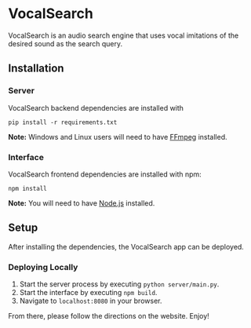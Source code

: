 # VocalSearch
VocalSearch is an audio search engine that uses vocal imitations of the desired sound as the search query.

## Installation
### Server
VocalSearch backend dependencies are installed with

```
pip install -r requirements.txt
```

**Note:** Windows and Linux users will need to have [FFmpeg](https://www.ffmpeg.org/) installed.

### Interface
VocalSearch frontend dependencies are installed with npm:

```
npm install
```

**Note:** You will need to have [Node.js](https://nodejs.org/en/) installed.

## Setup
After installing the dependencies, the VocalSearch app can be deployed.

### Deploying Locally
1. Start the server process by executing `python server/main.py`.
2. Start the interface by executing `npm build`.
3. Navigate to `localhost:8080` in your browser.

From there, please follow the directions on the website. Enjoy!
